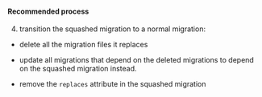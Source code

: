 #### Recommended process

4. transition the squashed migration to a normal migration:

- delete all the migration files it replaces

- update all migrations that depend on the deleted migrations to depend on the squashed migration instead.

- remove the `replaces` attribute in the squashed migration


<aside class="notes">
</aside>

